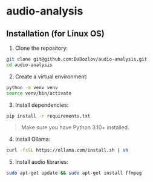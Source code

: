 # audio-analysis

## Installation (for Linux OS)

1. Clone the repository:

```bash
git clone git@github.com:DaDozlov/audio-analysis.git
cd audio-analysis
```

2. Create a virtual environment:

```bash
python -m venv venv
source venv/bin/activate
```

3. Install dependencies:

```bash
pip install -r requirements.txt
```

> Make sure you have Python 3.10+ installed.

4. Install Ollama:

```bash
curl -fsSL https://ollama.com/install.sh | sh
```

5. Install audio libraries:
```bash
sudo apt-get update && sudo apt-get install ffmpeg
```